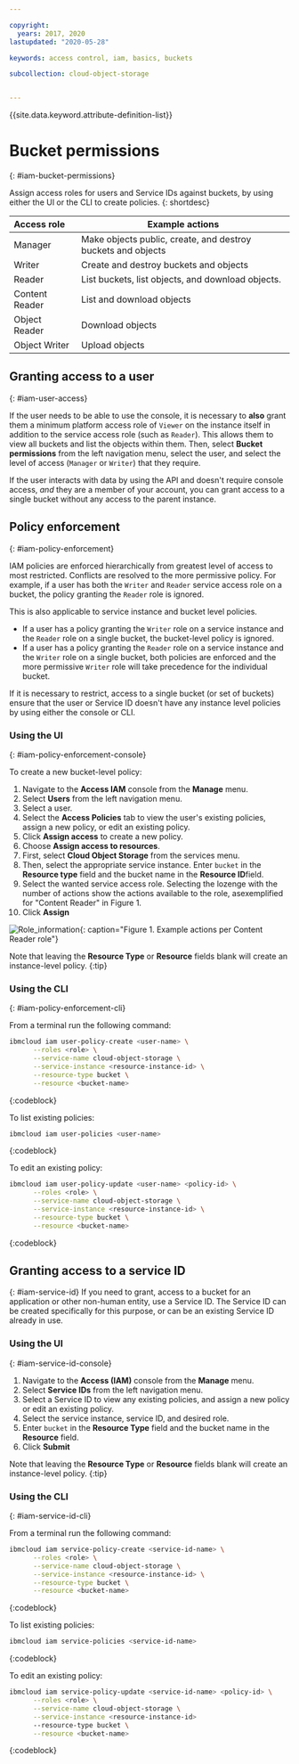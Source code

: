 ```yaml
---

copyright:
  years: 2017, 2020
lastupdated: "2020-05-28"

keywords: access control, iam, basics, buckets

subcollection: cloud-object-storage


---
```


{{site.data.keyword.attribute-definition-list}}

# Bucket permissions
{: #iam-bucket-permissions}

Assign access roles for users and Service IDs against buckets, by using either the UI or the CLI to create policies.
{: shortdesc}

| Access role    | Example actions                                              |
|:---------------|--------------------------------------------------------------|
| Manager        | Make objects public, create, and destroy buckets and objects |
| Writer         | Create and destroy buckets and objects                       |
| Reader         | List buckets, list objects, and download objects.            |
| Content Reader | List and download objects                                    |
| Object Reader  | Download objects                                             |
| Object Writer  | Upload objects                                               |

## Granting access to a user
{: #iam-user-access}

If the user needs to be able to use the console, it is necessary to **also** grant them a minimum platform access role of `Viewer` on the instance itself in addition to the service access role (such as `Reader`). This allows them to view all buckets and list the objects within them. Then, select **Bucket permissions** from the left navigation menu, select the user, and select the level of access (`Manager` or `Writer`) that they require.

If the user interacts with data by using the API and doesn't require console access, _and_ they are a member of your account, you can grant access to a single bucket without any access to the parent instance.

## Policy enforcement
{: #iam-policy-enforcement}

IAM policies are enforced hierarchically from greatest level of access to most restricted. Conflicts are resolved to the more permissive policy. For example, if a user has both the `Writer` and `Reader` service access role on a bucket, the policy granting the `Reader` role is ignored.

This is also applicable to service instance and bucket level policies.

- If a user has a policy granting the `Writer` role on a service instance and the `Reader` role on a single bucket, the bucket-level policy is ignored.
- If a user has a policy granting the `Reader` role on a service instance and the `Writer` role on a single bucket, both policies are enforced and the more permissive `Writer` role will take precedence for the individual bucket.

If it is necessary to restrict,  access to a single bucket (or set of buckets) ensure that the user or Service ID doesn't have any instance level policies by using either the console or CLI.

### Using the UI
{: #iam-policy-enforcement-console}

To create a new bucket-level policy: 

1. Navigate to the **Access IAM** console from the **Manage** menu.
2. Select **Users** from the left navigation menu.
3. Select a user.
4. Select the **Access Policies** tab to view the user's existing policies, assign a new policy, or edit an existing policy.
5. Click **Assign access** to create a new policy.
6. Choose **Assign access to resources**.
7. First, select **Cloud Object Storage** from the services menu.
8. Then, select the appropriate service instance. Enter `bucket` in the **Resource type** field and the bucket name in the **Resource ID**field.
9. Select the wanted service access role. Selecting the lozenge with the number of actions show the actions available to the role, asexemplified for "Content Reader" in Figure 1.
10. Click **Assign** 

![Role_information](https://s3.us.cloud-object-storage.appdomain.cloud/docs-resources/console-iam-changes-role-cos.png){: caption="Figure 1. Example actions per Content Reader role"}

Note that leaving the **Resource Type** or **Resource** fields blank will create an instance-level policy.
{:tip}

### Using the CLI
{: #iam-policy-enforcement-cli}

From a terminal run the following command:

```bash
ibmcloud iam user-policy-create <user-name> \
      --roles <role> \
      --service-name cloud-object-storage \
      --service-instance <resource-instance-id> \
      --resource-type bucket \
      --resource <bucket-name>
```
{:codeblock}

To list existing policies:

```bash
ibmcloud iam user-policies <user-name>
```
{:codeblock}

To edit an existing policy:

```bash
ibmcloud iam user-policy-update <user-name> <policy-id> \
      --roles <role> \
      --service-name cloud-object-storage \
      --service-instance <resource-instance-id> \
      --resource-type bucket \
      --resource <bucket-name>
```
{:codeblock}

## Granting access to a service ID
{: #iam-service-id}
If you need to grant,  access to a bucket for an application or other non-human entity, use a Service ID. The Service ID can be created specifically for this purpose, or can be an existing Service ID already in use.

### Using the UI
{: #iam-service-id-console}

1. Navigate to the **Access (IAM)** console from the **Manage** menu.
2. Select **Service IDs** from the left navigation menu.
3. Select a Service ID to view any existing policies, and assign a new policy or edit an existing policy.
3. Select the service instance, service ID, and desired role.
4. Enter `bucket` in the **Resource Type** field and the bucket name in the **Resource** field.
5. Click **Submit**

Note that leaving the **Resource Type** or **Resource** fields blank will create an instance-level policy.
{:tip}

### Using the CLI
{: #iam-service-id-cli}

From a terminal run the following command:

```bash
ibmcloud iam service-policy-create <service-id-name> \
      --roles <role> \
      --service-name cloud-object-storage \
      --service-instance <resource-instance-id> \
      --resource-type bucket \
      --resource <bucket-name>
```
{:codeblock}

To list existing policies:

```bash
ibmcloud iam service-policies <service-id-name>
```
{:codeblock}

To edit an existing policy:

```bash
ibmcloud iam service-policy-update <service-id-name> <policy-id> \
      --roles <role> \
      --service-name cloud-object-storage \
      --service-instance <resource-instance-id>
      --resource-type bucket \
      --resource <bucket-name>
```
{:codeblock}
